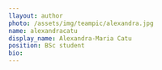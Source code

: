 ```yaml
---
llayout: author
photo: /assets/img/teampic/alexandra.jpg 
name: alexandracatu
display_name: Alexandra-Maria Catu
position: BSc student
bio:
---
```

